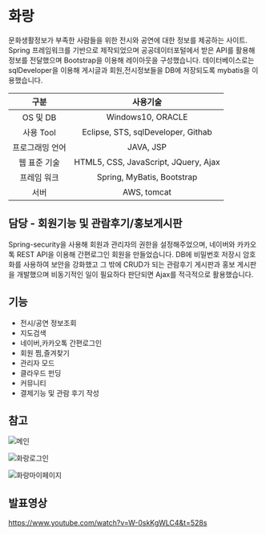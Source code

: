 # 화랑

문화생활정보가 부족한 사람들을 위한 전시와 공연에 대한 정보를 제공하는 사이트. <br>
Spring 프레임워크를 기반으로 제작되었으며 공공데이터포털에서 받은 API를 활용해 정보를 전달했으며 Bootstrap을 이용해 레이아웃을 구성했습니다. 데이터베이스로는 sqlDeveloper을 이용해 게시글과 회원,전시정보들을 DB에 저장되도록 mybatis을 이용했습니다.

|구분|사용기술|
|:------:|:------:|
|OS 및 DB|Windows10, ORACLE|
|사용 Tool|Eclipse, STS, sqlDeveloper, Githab|
|프로그래밍 언어|JAVA, JSP|
|웹 표준 기술|HTML5, CSS, JavaScript, JQuery, Ajax|
|프레임 워크|Spring, MyBatis, Bootstrap|
|서버|AWS, tomcat|

## 담당 - 회원기능 및 관람후기/홍보게시판

Spring-security을 사용해 회원과 관리자의 권한을 설정해주었으며, 네이버와 카카오톡 REST API을 이용해 간편로그인 회원을 만들었습니다.
DB에 비밀번호 저장시 암호화를 사용하여 보안을 강화했고 그 밖에 CRUD가 되는 관람후기 게시판과 홍보 게시판을 개발했으며 비동기적인 일이 필요하다 판단되면 Ajax를 적극적으로 활용했습니다.

## 기능
- 전시/공연 정보조회
- 지도검색
- 네이버,카카오톡 간편로그인
- 회원 찜,즐겨찾기
- 관리자 모드
- 클라우드 펀딩
- 커뮤니티 
- 결제기능 및 관람 후기 작성

## 참고

![메인](https://user-images.githubusercontent.com/53885622/74632196-283f2480-51a2-11ea-8f3f-08938d411a5a.png)

![화랑로그인](https://user-images.githubusercontent.com/53885622/79632776-605fe500-819c-11ea-8d77-3d61ade5b11b.png)

![화랑마이페이지](https://user-images.githubusercontent.com/53885622/79632778-61911200-819c-11ea-956b-adafa3f80477.png)

## 발표영상
https://www.youtube.com/watch?v=W-0skKgWLC4&t=528s
